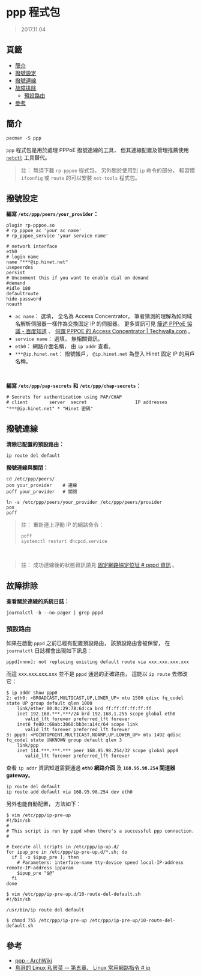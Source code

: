 ppp 程式包
=======


> 2017.11.04



## 頁籤


* [簡介](#簡介)
* [撥號設定](#撥號設定)
* [撥號連線](#撥號連線)
* [故障排除](#故障排除)
  * [預設路由](#預設路由)
* [參考](#參考)



## 簡介


```
pacman -S ppp
```

`ppp` 程式包是用於處理 PPPoE 撥號連線的工具，
但其連線配置及管理推薦使用
[`netctl`](https://wiki.archlinux.org/index.php/netctl)
工具替代。


> 註： 無須下載 `rp-pppoe` 程式包。
> 另外關於使用到 `ip` 命令的部分，
> 較習慣 `ifconfig` 或 `route` 的可以安裝 `net-tools` 程式包。



## 撥號設定


**編寫 `/etc/ppp/peers/your_provider`：**

```
plugin rp-pppoe.so
# rp_pppoe_ac 'your ac name'
# rp_pppoe_service 'your service name'

# network interface
eth0
# login name
name "***@ip.hinet.net"
usepeerdns
persist
# Uncomment this if you want to enable dial on demand
#demand
#idle 180
defaultroute
hide-password
noauth
```

  * `ac name`： 選填， 全名為 Access Concentrator，
    筆者猜測的理解為如同域名解析伺服器一樣作為交換固定 IP 的伺服器。
    更多資訊可見
    [簡述 PPPoE 協議 - 百度知道](https://zhidao.baidu.com/question/1960534899790224060.html)
    、
    [何謂 PPPOE 的 Access Concentrator | Techwalla.com](https://www.techwalla.com/articles/what-is-the-pppoe-access-concentrator-on-my-computer)
    。
  * `service name`： 選填， 無相關資訊。
  * `eth0`： 網路介面名稱， 由 `ip addr` 查看。
  * `***@ip.hinet.net`： 撥號帳戶， `@ip.hinet.net` 為登入 Hinet 固定 IP 的用戶名稱。

<br>


**編寫 `/etc/ppp/pap-secrets` 和 `/etc/ppp/chap-secrets`：**

```
# Secrets for authentication using PAP/CHAP
# client        server  secret                  IP addresses
"***@ip.hinet.net" * "Hinet 密碼"
```



## 撥號連線


**清除已配置的預設路由：**

```
ip route del default
```


**撥號連線與關閉：**

```
cd /etc/ppp/peers/
pon your_provider    # 連線
poff your_provider   # 關閉
```

```
ln -s /etc/ppp/peers/your_provider /etc/ppp/peers/provider
pon
poff
```

> 註： 重新連上浮動 IP 的網路命令：
> ```
> poff
> systemctl restart dhcpcd.service
> ```

<br>

> 註： 成功連線後的狀態資訊請見
> [固定網路協定位址 # pppd 資訊](/content/command_and_operation/static_ip.html#pppd-資訊)
> 。




## 故障排除


**查看關於連線的系統日誌：**

```
journalctl -b --no-pager | grep pppd
```



### 預設路由


如果在啟動 `pppd` 之前已經有配置預設路由， 該預設路由會被保留，
在 `journalctl` 日誌裡會出現如下訊息：

```
pppd[nnnn]: not replacing existing default route via xxx.xxx.xxx.xxx
```

而這 xxx.xxx.xxx.xxx 並不是 `pppd` 通過的正確路由，
這能以 `ip route` 去修改它：

```
$ ip addr show ppp0
2: eth0: <BROADCAST,MULTICAST,UP,LOWER_UP> mtu 1500 qdisc fq_codel state UP group default qlen 1000
    link/ether 00:0c:29:78:6d:ca brd ff:ff:ff:ff:ff:ff
    inet 192.168.***.***/24 brd 192.168.1.255 scope global eth0
       valid_lft forever preferred_lft forever
    inet6 fe80::68ab:3868:bb3e:a14c/64 scope link
       valid_lft forever preferred_lft forever
3: ppp0: <POINTOPOINT,MULTICAST,NOARP,UP,LOWER_UP> mtu 1492 qdisc fq_codel state UNKNOWN group default qlen 3
    link/ppp
    inet 114.***.***.*** peer 168.95.98.254/32 scope global ppp0
       valid_lft forever preferred_lft forever
```

查看 `ip addr` 資訊知道需要通過 **`eth0` 網路介面** 及 **`168.95.98.254` 閘道器 gateway**。

```
ip route del default
ip route add default via 168.95.98.254 dev eth0
```


另外也能自動配置， 方法如下：


```
$ vim /etc/ppp/ip-pre-up
#!/bin/sh
#
# This script is run by pppd when there's a successful ppp connection.
#

# Execute all scripts in /etc/ppp/ip-up.d/
for ipup_pre in /etc/ppp/ip-pre-up.d/*.sh; do
  if [ -x $ipup_pre ]; then
    # Parameters: interface-name tty-device speed local-IP-address remote-IP-address ipparam
    $ipup_pre "$@"
  fi
done
```

```
$ vim /etc/ppp/ip-pre-up.d/10-route-del-default.sh
#!/bin/sh

/usr/bin/ip route del default
```

```
$ chmod 755 /etc/ppp/ip-pre-up /etc/ppp/ip-pre-up/10-route-del-default.sh
```



## 參考


* [ppp - ArchWiki](https://wiki.archlinux.org/index.php/Ppp)
* [鳥哥的 Linux 私房菜 -- 第五章、 Linux 常用網路指令 # ip](http://linux.vbird.org/linux_server/0140networkcommand.php#ip_cmd)

